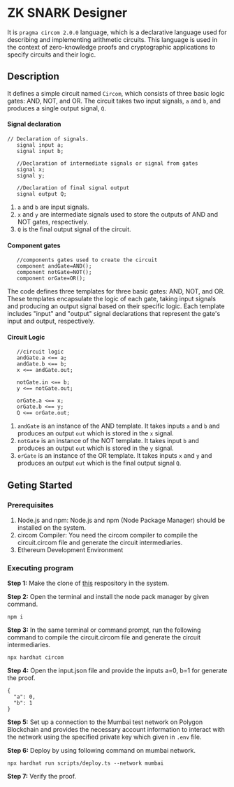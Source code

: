 # ZK SNARK Designer

It is `pragma circom 2.0.0` language, which is a declarative language used for describing and implementing arithmetic circuits. This language is used in the context of zero-knowledge proofs and cryptographic applications to specify circuits and their logic.

## Description
It defines a simple circuit named `Circom`, which consists of three basic logic gates: AND, NOT, and OR. The circuit takes two input signals, `a` and `b`, and produces a single output signal, `Q`.
#### Signal declaration
```
// Declaration of signals.  
   signal input a;  
   signal input b;  

   //Declaration of intermediate signals or signal from gates 
   signal x;
   signal y;

   //Declaration of final signal output
   signal output Q;
```
1. `a` and `b` are input signals.
2. `x` and `y` are intermediate signals used to store the outputs of AND and NOT gates, respectively.
3. `Q` is the final output signal of the circuit.

#### Component gates
```
   //components gates used to create the circuit
   component andGate=AND();
   component notGate=NOT();
   component orGate=OR();
```
The code defines three templates for three basic gates: AND, NOT, and OR. These templates encapsulate the logic of each gate, taking input signals and producing an output signal based on their specific logic. Each template includes "input" and "output" signal declarations that represent the gate's input and output, respectively.        

#### Circuit Logic
```
   //circuit logic
   andGate.a <== a;
   andGate.b <== b;
   x <== andGate.out;

   notGate.in <== b;
   y <== notGate.out;

   orGate.a <== x;
   orGate.b <== y;
   Q <== orGate.out;
```
1. `andGate` is an instance of the AND template. It takes inputs `a` and `b` and produces an output `out` which is stored in the `x` signal.
2. `notGate` is an instance of the NOT template. It takes input `b` and produces an output `out` which is stored in the `y` signal.
3. `orGate` is an instance of the OR template. It takes inputs `x` and `y` and produces an output `out` which is the final output signal `Q`.
## Geting Started
### Prerequisites
1. Node.js and npm: Node.js and npm (Node Package Manager) should be installed on the system.
2. circom Compiler: You need the circom compiler to compile the circuit.circom file and generate the circuit intermediaries.
3. Ethereum Development Environment
### Executing program
**Step 1:** Make the clone of [this](https://github.com/gmchad/zardkat) respository in the system.   

**Step 2:** Open the terminal and install the node pack manager by given command.    
```
npm i
```

**Step 3:** In the same terminal or command prompt, run the following command to compile the circuit.circom file and generate the circuit intermediaries.
```
npx hardhat circom
```

**Step 4:** Open the input.json file and provide the inputs a=0, b=1 for generate the proof.          
```
{
  "a": 0,
  "b": 1
}
```

**Step 5:** Set up a connection to the Mumbai test network on Polygon Blockchain and provides the necessary account information to interact with the network using the specified private key which given in `.env` file.    

**Step 6:** Deploy by using following command on mumbai network.
```
npx hardhat run scripts/deploy.ts --network mumbai
```

**Step 7:** Verify the proof.   
 
